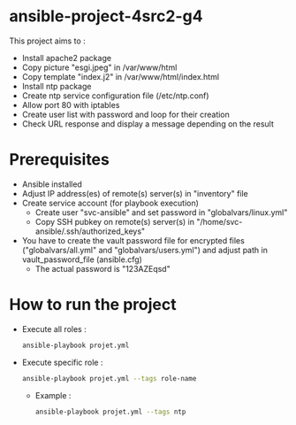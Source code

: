 # ansible-project-4src2-g4

This project aims to :
  - Install apache2 package
  - Copy picture "esgi.jpeg" in /var/www/html
  - Copy template "index.j2" in /var/www/html/index.html
  - Install ntp package
  - Create ntp service configuration file (/etc/ntp.conf)
  - Allow port 80 with iptables
  - Create user list with password and loop for their creation
  - Check URL response and display a message depending on the result
  
# Prerequisites
  
  - Ansible installed
  - Adjust IP address(es) of remote(s) server(s) in "inventory" file
  - Create service account (for playbook execution) 
    - Create user "svc-ansible" and set password in "globalvars/linux.yml"
    - Copy SSH pubkey on remote(s) server(s) in "/home/svc-ansible/.ssh/authorized_keys" 
  - You have to create the vault password file for encrypted files ("globalvars/all.yml" and "globalvars/users.yml") and adjust path in vault_password_file (ansible.cfg) 
    - The actual password is "123AZEqsd"
  
# How to run the project
  
  - Execute all roles : 
    ```bash
    ansible-playbook projet.yml
    ```
  - Execute specific role :
    ```bash
    ansible-playbook projet.yml --tags role-name
    ```
    - Example : 
      ```bash
      ansible-playbook projet.yml --tags ntp
      ```
